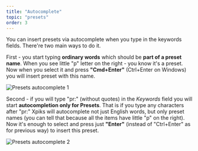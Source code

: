 ```yaml
---
title: "Autocomplete"
topic: "presets"
order: 3
---
```


You can insert presets via autocomplete when you type in the keywords fields. There're two main ways to do it.

First - you start typing **ordinary words** which should be **part of a preset name**. When you see little "p" letter on the right - you know it's a preset. Now when you select it and press **"Cmd+Enter"** (Ctrl+Enter on Windows) you will insert preset with this name.

![Presets autocomplete 1](/images/tutorials/presets/ac-preset-mixed.gif)

Second - if you will type "pr:" (without quotes) in the _Keywords_ field you will start **autocompletion only for Presets**. That is if you type any characters after "pr:" Xpiks will autocomplete not just English words, but only preset names (you can tell that because all the items have little "p" on the right). Now it's enough to select and press just **"Enter"** (instead of "Ctrl+Enter" as for previous way) to insert this preset.

![Presets autocomplete 2](/images/tutorials/presets/ac-preset-prefix.gif)

